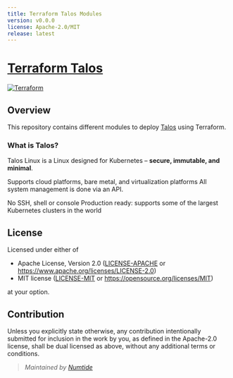 ```yaml
---
title: Terraform Talos Modules
version: v0.0.0
license: Apache-2.0/MIT
release: latest
---
```


# [Terraform Talos](https://www.talos.dev/)


[![Terraform](https://github.com/manifoldfinance/terraform-talos/actions/workflows/terraform.yml/badge.svg)](https://github.com/manifoldfinance/terraform-talos/actions/workflows/terraform.yml)


## Overview

This repository contains different modules to deploy [Talos](https://www.talos.dev/) using Terraform.

### What is Talos?

Talos Linux is a Linux designed for Kubernetes – **secure, immutable, and minimal**.

Supports cloud platforms, bare metal, and virtualization platforms
All system management is done via an API. 

No SSH, shell or console Production ready: supports some of the largest Kubernetes clusters in the world


## License

Licensed under either of

 * Apache License, Version 2.0
   ([LICENSE-APACHE](LICENSE-APACHE) or https://www.apache.org/licenses/LICENSE-2.0)
 * MIT license
   ([LICENSE-MIT](LICENSE-MIT) or https://opensource.org/licenses/MIT)

at your option.

## Contribution

Unless you explicitly state otherwise, any contribution intentionally submitted
for inclusion in the work by you, as defined in the Apache-2.0 license, shall be
dual licensed as above, without any additional terms or conditions.

> *Maintained by [Numtide](https://github.com/numtide/)*

